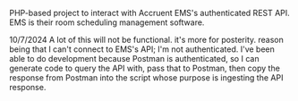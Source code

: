 PHP-based project to interact with Accruent EMS's authenticated REST API. EMS is their room scheduling management software.

10/7/2024
 A lot of this will not be functional. it's more for posterity.
 reason being that I can't connect to EMS's API; I'm not authenticated.
 I've been able to do development because Postman is authenticated,
 so I can generate code to query the API with, pass that to Postman,
 then copy the response from Postman into the script whose purpose is
 ingesting the API response.
